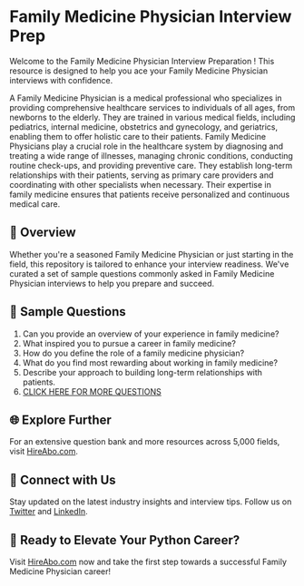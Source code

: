 # Family Medicine Physician Interview Prep

Welcome to the Family Medicine Physician Interview Preparation ! This resource is designed to help you ace your Family Medicine Physician interviews with confidence.

A Family Medicine Physician is a medical professional who specializes in providing comprehensive healthcare services to individuals of all ages, from newborns to the elderly. They are trained in various medical fields, including pediatrics, internal medicine, obstetrics and gynecology, and geriatrics, enabling them to offer holistic care to their patients. Family Medicine Physicians play a crucial role in the healthcare system by diagnosing and treating a wide range of illnesses, managing chronic conditions, conducting routine check-ups, and providing preventive care. They establish long-term relationships with their patients, serving as primary care providers and coordinating with other specialists when necessary. Their expertise in family medicine ensures that patients receive personalized and continuous medical care.

## 🚀 Overview

Whether you're a seasoned Family Medicine Physician or just starting in the field, this repository is tailored to enhance your interview readiness. We've curated a set of sample questions commonly asked in Family Medicine Physician interviews to help you prepare and succeed.

## 📝 Sample Questions

1. Can you provide an overview of your experience in family medicine?
2. What inspired you to pursue a career in family medicine?
3. How do you define the role of a family medicine physician?
4. What do you find most rewarding about working in family medicine?
5. Describe your approach to building long-term relationships with patients.
6. [CLICK HERE FOR MORE QUESTIONS](https://hireabo.com/job/2_1_25/Family%20Medicine%20Physician)

## 🌐 Explore Further

For an extensive question bank and more resources across 5,000 fields, visit [HireAbo.com](https://www.hireabo.com).

## 📱 Connect with Us

Stay updated on the latest industry insights and interview tips. Follow us on [Twitter](https://twitter.com/hireabo) and [LinkedIn](https://www.linkedin.com/in/hire-abo-3609972a8/).

## 🚀 Ready to Elevate Your Python Career?

Visit [HireAbo.com](https://www.hireabo.com) now and take the first step towards a successful Family Medicine Physician career!